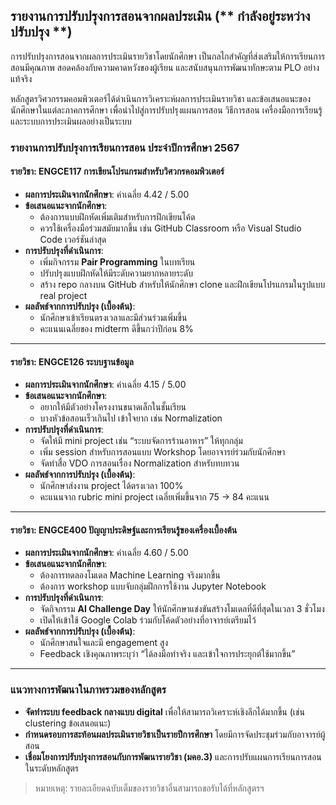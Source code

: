 ## รายงานการปรับปรุงการสอนจากผลประเมิน (** กำลังอยู่ระหว่างปรับปรุง **)

การปรับปรุงการสอนจากผลการประเมินรายวิชาโดยนักศึกษา เป็นกลไกสำคัญที่ส่งเสริมให้การเรียนการสอนมีคุณภาพ สอดคล้องกับความคาดหวังของผู้เรียน และสนับสนุนการพัฒนาทักษะตาม PLO อย่างแท้จริง

หลักสูตรวิศวกรรมคอมพิวเตอร์ได้ดำเนินการวิเคราะห์ผลการประเมินรายวิชา และข้อเสนอแนะของนักศึกษาในแต่ละภาคการศึกษา เพื่อนำไปสู่การปรับปรุงแผนการสอน วิธีการสอน เครื่องมือการเรียนรู้ และระบบการประเมินผลอย่างเป็นระบบ

### รายงานการปรับปรุงการเรียนการสอน ประจำปีการศึกษา 2567

#### รายวิชา: ENGCE117 การเขียนโปรแกรมสำหรับวิศวกรคอมพิวเตอร์

- **ผลการประเมินจากนักศึกษา**: ค่าเฉลี่ย 4.42 / 5.00  
- **ข้อเสนอแนะจากนักศึกษา**:
  - ต้องการแบบฝึกหัดเพิ่มเติมสำหรับการฝึกเขียนโค้ด
  - ควรใช้เครื่องมือร่วมสมัยมากขึ้น เช่น GitHub Classroom หรือ Visual Studio Code เวอร์ชันล่าสุด
- **การปรับปรุงที่ดำเนินการ**:
  - เพิ่มกิจกรรม **Pair Programming** ในบทเรียน
  - ปรับปรุงแบบฝึกหัดให้มีระดับความยากหลายระดับ
  - สร้าง repo กลางบน GitHub สำหรับให้นักศึกษา clone และฝึกเขียนโปรแกรมในรูปแบบ real project
- **ผลลัพธ์จากการปรับปรุง (เบื้องต้น)**:
  - นักศึกษาเข้าเรียนตรงเวลาและมีส่วนร่วมเพิ่มขึ้น
  - คะแนนเฉลี่ยของ midterm ดีขึ้นกว่าปีก่อน 8%

---

#### รายวิชา: ENGCE126 ระบบฐานข้อมูล

- **ผลการประเมินจากนักศึกษา**: ค่าเฉลี่ย 4.15 / 5.00  
- **ข้อเสนอแนะจากนักศึกษา**:
  - อยากให้มีตัวอย่างโครงงานขนาดเล็กในชั้นเรียน
  - บางหัวข้อสอนเร็วเกินไป เข้าใจยาก เช่น Normalization
- **การปรับปรุงที่ดำเนินการ**:
  - จัดให้มี mini project เช่น “ระบบจัดการร้านอาหาร” ให้ทุกกลุ่ม
  - เพิ่ม session สำหรับการสอนแบบ Workshop โดยอาจารย์ร่วมกับนักศึกษา
  - จัดทำสื่อ VDO การสอนเรื่อง Normalization สำหรับทบทวน
- **ผลลัพธ์จากการปรับปรุง (เบื้องต้น)**:
  - นักศึกษาส่งงาน project ได้ตรงเวลา 100%
  - คะแนนจาก rubric mini project เฉลี่ยเพิ่มขึ้นจาก 75 → 84 คะแนน

---

#### รายวิชา: ENGCE400 ปัญญาประดิษฐ์และการเรียนรู้ของเครื่องเบื้องต้น

- **ผลการประเมินจากนักศึกษา**: ค่าเฉลี่ย 4.60 / 5.00  
- **ข้อเสนอแนะจากนักศึกษา**:
  - ต้องการทดลองโมเดล Machine Learning จริงมากขึ้น
  - ต้องการ workshop แบบจับกลุ่มฝึกการใช้งาน Jupyter Notebook
- **การปรับปรุงที่ดำเนินการ**:
  - จัดกิจกรรม **AI Challenge Day** ให้นักศึกษาแข่งขันสร้างโมเดลที่ดีที่สุดในเวลา 3 ชั่วโมง
  - เปิดให้เข้าใช้ Google Colab ร่วมกับโค้ดตัวอย่างที่อาจารย์เตรียมไว้
- **ผลลัพธ์จากการปรับปรุง (เบื้องต้น)**:
  - นักศึกษาสนใจและมี engagement สูง
  - Feedback เชิงคุณภาพระบุว่า “ได้ลงมือทำจริง และเข้าใจการประยุกต์ใช้มากขึ้น”

---

### แนวทางการพัฒนาในภาพรวมของหลักสูตร

- **จัดทำระบบ feedback กลางแบบ digital** เพื่อให้สามารถวิเคราะห์เชิงลึกได้มากขึ้น (เช่น clustering ข้อเสนอแนะ)
- **กำหนดรอบการสะท้อนผลประเมินรายวิชาเป็นรายปีการศึกษา** โดยมีการจัดประชุมร่วมกับอาจารย์ผู้สอน
- **เชื่อมโยงการปรับปรุงการสอนกับการพัฒนารายวิชา (มคอ.3)** และการปรับแผนการเรียนการสอนในระดับหลักสูตร

> หมายเหตุ: รายละเอียดฉบับเต็มของรายวิชาอื่นสามารถขอรับได้ที่หลักสูตรฯ
